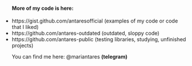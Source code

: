 <ul>
  <h4>More of my code is here:</h4>
  <li>https://gist.github.com/antaresofficial <span>(examples of my code or code that I liked)</span></li>
  <li>https://github.com/antares-outdated <span>(outdated, sloppy code)</span></li>
  <li>https://github.com/antares-public <span>(testing libraries, studying, unfinished projects)</span></li>
 </ul>
 <ul>
  You can find me here: @mariantares <span><b>(telegram)</b></span>
</ul>
